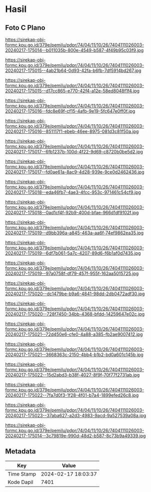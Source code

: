 # Hasil

## Foto C Plano

https://sirekap-obj-formc.kpu.go.id/379e/pemilu/pdpr/74/04/11/10/26/7404111026003-20240217-175014--b011035b-800e-4549-b587-4f49b95c03f9.jpg

https://sirekap-obj-formc.kpu.go.id/379e/pemilu/pdpr/74/04/11/10/26/7404111026003-20240217-175015--4ab21b64-0d93-42fa-b6fb-7df5914bd267.jpg

https://sirekap-obj-formc.kpu.go.id/379e/pemilu/pdpr/74/04/11/10/26/7404111026003-20240217-175015--d17cc865-e770-42f4-a12e-58ed8048f1f4.jpg

https://sirekap-obj-formc.kpu.go.id/379e/pemilu/pdpr/74/04/11/10/26/7404111026003-20240217-175016--fdc8e69f-cf15-4afb-9e19-5fc647e0ff0f.jpg

https://sirekap-obj-formc.kpu.go.id/379e/pemilu/pdpr/74/04/11/10/26/7404111026003-20240217-175016--851117f1-ebeb-46ee-8975-081d3c81f50a.jpg

https://sirekap-obj-formc.kpu.go.id/379e/pemilu/pdpr/74/04/11/10/26/7404111026003-20240217-175017--6fb1237b-100d-4f22-9d69-c8720b0be5d2.jpg

https://sirekap-obj-formc.kpu.go.id/379e/pemilu/pdpr/74/04/11/10/26/7404111026003-20240217-175017--fd0ae61a-8ac9-4d28-939e-9ce0d2462436.jpg

https://sirekap-obj-formc.kpu.go.id/379e/pemilu/pdpr/74/04/11/10/26/7404111026003-20240217-175018--eda46fb7-4ae3-4fcc-953c-971461c54cf9.jpg

https://sirekap-obj-formc.kpu.go.id/379e/pemilu/pdpr/74/04/11/10/26/7404111026003-20240217-175018--0ad1cf4f-92b9-400d-bfae-966d1df9102f.jpg

https://sirekap-obj-formc.kpu.go.id/379e/pemilu/pdpr/74/04/11/10/26/7404111026003-20240217-175019--d9bb396a-a845-463a-aa6f-74ef9862ea35.jpg

https://sirekap-obj-formc.kpu.go.id/379e/pemilu/pdpr/74/04/11/10/26/7404111026003-20240217-175019--6df7b061-5a7c-4207-89d6-f6b1af0d7435.jpg

https://sirekap-obj-formc.kpu.go.id/379e/pemilu/pdpr/74/04/11/10/26/7404111026003-20240217-175019--97a0758f-df79-457f-955f-162aa5015725.jpg

https://sirekap-obj-formc.kpu.go.id/379e/pemilu/pdpr/74/04/11/10/26/7404111026003-20240217-175020--dc1479be-b9a6-4841-98dd-2db0472adf30.jpg

https://sirekap-obj-formc.kpu.go.id/379e/pemilu/pdpr/74/04/11/10/26/7404111026003-20240217-175020--728f7450-34bb-4368-bfdd-14259647e02c.jpg

https://sirekap-obj-formc.kpu.go.id/379e/pemilu/pdpr/74/04/11/10/26/7404111026003-20240217-175021--72d450e6-cfe0-4a88-a385-fb2ae9007412.jpg

https://sirekap-obj-formc.kpu.go.id/379e/pemilu/pdpr/74/04/11/10/26/7404111026003-20240217-175021--3668363c-2150-4bb4-b1b2-bd0a601c145b.jpg

https://sirekap-obj-formc.kpu.go.id/379e/pemilu/pdpr/74/04/11/10/26/7404111026003-20240217-175022--15d2abd3-b38f-4027-8f9f-70f77f2731ab.jpg

https://sirekap-obj-formc.kpu.go.id/379e/pemilu/pdpr/74/04/11/10/26/7404111026003-20240217-175022--7fa7d0f3-1f28-4f01-b7a4-1899efed26c8.jpg

https://sirekap-obj-formc.kpu.go.id/379e/pemilu/pdpr/74/04/11/10/26/7404111026003-20240217-175023--37aba627-a2d3-4983-9acd-9a527539a08a.jpg

https://sirekap-obj-formc.kpu.go.id/379e/pemilu/pdpr/74/04/11/10/26/7404111026003-20240217-175014--3c79819e-990d-48d2-b587-8c73b9a49339.jpg


## Metadata

| Key        | Value               |
| ---------- | ------------------- |
| Time Stamp | 2024-02-17 18:03:37 |
| Kode Dapil | 7401                |



